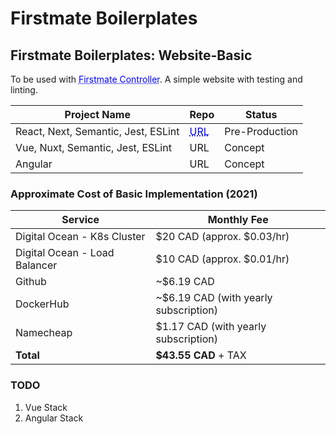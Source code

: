 # Firstmate Boilerplates

## Firstmate Boilerplates: Website-Basic
To be used with <a href="https://github.com/Duncan-Brain/firstmate" style="color: blue; text-decoration: underline; text-decoration-style: dotted;">Firstmate Controller</a>. A simple website with testing and linting.

| Project Name | Repo | Status |
| --- | --- | --- |
| React, Next, Semantic, Jest, ESLint | <a href="https://github.com/Duncan-Brain/firstmate-website-basic-next-react" style="color: blue; text-decoration: underline; text-decoration-style: dotted;">URL</a> | Pre-Production |
| Vue, Nuxt, Semantic, Jest, ESLint | URL | Concept |
| Angular | URL | Concept |

### Approximate Cost of Basic Implementation (2021)

| Service | Monthly Fee |
| --- | --- |
| Digital Ocean - K8s Cluster | $20 CAD (approx. $0.03/hr) |
| Digital Ocean - Load Balancer | $10 CAD (approx. $0.01/hr) |
| Github | ~$6.19 CAD |
| DockerHub | ~$6.19 CAD (with yearly subscription) |
| Namecheap | $1.17 CAD (with yearly subscription) |
| **Total** | **$43.55 CAD** + TAX |

### TODO
1. Vue Stack
2. Angular Stack
